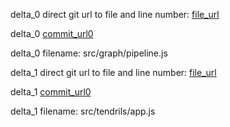 delta_0 direct git url to file and line number: [file_url](https://www.github.com/jagenjo/litescene.js/commit/6d709a4f0892a04d6769f6ab1469527628cd1e41/#diff-65ac4d8bdf8bf7c26f9eca1034fd35970939d1843ee57f98354bdda7795f3aeaL55)

delta_0 [commit_url0](https://www.github.com/jagenjo/litescene.js/commit/6d709a4f0892a04d6769f6ab1469527628cd1e41)

delta_0 filename: src/graph/pipeline.js



delta_1 direct git url to file and line number: [file_url](https://www.github.com/keeffEoghan/keeffeoghan.github.io/commit/7dacbefe80fa22a2c73fc6900d782e49895f4102/#diff-f0c66d550774f7ec12e8681f5e27aea37dc0ed705c42d0890048c2896564a321L117)

delta_1 [commit_url0](https://www.github.com/keeffEoghan/keeffeoghan.github.io/commit/7dacbefe80fa22a2c73fc6900d782e49895f4102)

delta_1 filename: src/tendrils/app.js



